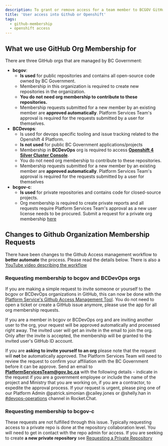 ```yaml
---
description: To grant or remove access for a team member to BCGOV GitHub repositories and Openshift.
title: 'User access into Github or Openshift'
tags: 
  - github-membership
  - openshift access
---
```


## What we use GitHub Org Membership for

There are three GitHub orgs that are managed by BC Government:
- __bcgov__: 
  - __Is used__ for public repositories and contains all open-source code owned by BC Government. 
  - Membership in this organization is required to create new repositories in the organization.
  - **You do not need org membership to contribute to these repositories.**
  -  Membership requests submitted for a new member by an existing member are **approved automatically**. Platform Services Team's approval is required for the requests submitted by a user for themselves.
- __BCDevops__: 
  - Is used for devops specific tooling and issue tracking related to the Openshift 4 Platform.
  - __Is not used__ for public BC Government applications/projects 
  - Membership in **BCDevOps** org is required to access [__Openshift 4 Silver Cluster Console__](https://console.apps.silver.devops.gov.bc.ca/dashboards).
  - You do not need org membership to contribute to these repositories.
  -   Membership requests submitted for a new member by an existing member are **approved automatically**. Platform Services Team's approval is required for the requests submitted by a user for themselves
- __bcgov-c__: 
  - __Is used__ for private repositories and contains code for closed-source projects.
  - Org membership is required to create private reports and all requests require Platform Services Team's approval as a new user license needs to be procured. Submit a request for a private org membership [here](https://github.com/BCDevOps/devops-requests/issues/new?assignees=caggles%2C+ShellyXueHan%2C+mitovskaol%2C+patricksimonian&labels=github-repo%2C+pending&template=github_repo_request.md&title=)


## Changes to Github Organization Membership Requests

There have been changes to the Github Access management workflow to __better automate__ the process. Please read the details below. There is also a [YouTube video describing the workflow](https://www.youtube.com/watch?v=IvdPyx2-qm0)

### Requesting membership to bcgov and BCDevOps orgs

If you are making a simple request to invite someone or yourself to the bcgov or BCDevOps organizations in GitHub, this can now be done with the
[Platform Service's Github Access Management Tool](https://just-ask.developer.gov.bc.ca/). You do not need to open a ticket or create a GitHub issue anymore, please use the app for all org membership requests. 

If you are a member in bcgov or BCDevOps org and are inviting another user to the org, your request will be approved automatically and processed right away.  The invited user will get an invite in the email to join the org. Only after the invite is accepted, the membership will be granted to the invited user's GitHub ID account.

If you are __asking to invite yourself to an org__ please note that the request will **not** be automatically approved. The Platform Services Team will need to review the request to confirm your affiliation with the BC Government before it can be approve. Send an email to **PlatformServicesTeam@gov.bc.ca**  with the following details - indicate in the request if you are a government employee or include the name of the project and Ministry that you are working on, if you are a contractor, to expedite the approval process. If your request is urgent, please ping one of our Platform Admin @patrick.simonian @cailey.jones or @shelly.han in [#devops-operations](https://chat.developer.gov.bc.ca/channel/devops-operations) channel in Rocket.Chat.

### Requesting membership to bcgov-c

These requests are not fulfilled through this issue. Typically requesting access to a private repo is done at the repository collaboration level. You will need to get in contact with the repo admin for access. If you are seeking to create **a new private repository** see [Requesting a Private Repository](https://github.com/BCDevOps/devops-requests/issues/new?assignees=caggles%2C+ShellyXueHan%2C+mitovskaol%2C+patricksimonian&labels=github-repo%2C+pending&template=github_repo_request.md&title=)

